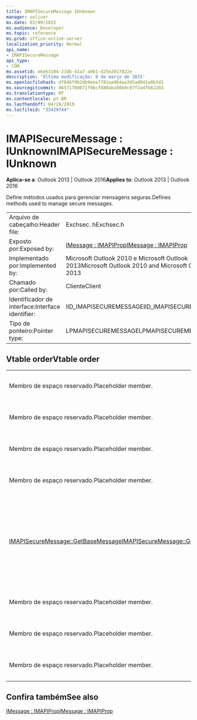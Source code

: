 ```yaml
---
title: IMAPISecureMessage IUnknown
manager: soliver
ms.date: 03/09/2015
ms.audience: Developer
ms.topic: reference
ms.prod: office-online-server
localization_priority: Normal
api_name:
- IMAPISecureMessage
api_type:
- COM
ms.assetid: e6e63104-23db-41a7-a961-d25e2017822e
description: 'Última modificação: 9 de março de 2015'
ms.openlocfilehash: df646f9b2db9eee7782aa964aa385ad041a0b3d1
ms.sourcegitcommit: 8657170d071f9bcf680aba50b9c07f2a4fb82283
ms.translationtype: MT
ms.contentlocale: pt-BR
ms.lasthandoff: 04/28/2019
ms.locfileid: "33429744"
---
```

# <a name="imapisecuremessage--iunknown"></a><span data-ttu-id="81570-103">IMAPISecureMessage : IUnknown</span><span class="sxs-lookup"><span data-stu-id="81570-103">IMAPISecureMessage : IUnknown</span></span>

  
  
<span data-ttu-id="81570-104">**Aplica-se a**: Outlook 2013 | Outlook 2016</span><span class="sxs-lookup"><span data-stu-id="81570-104">**Applies to**: Outlook 2013 | Outlook 2016</span></span> 
  
<span data-ttu-id="81570-105">Define métodos usados para gerenciar mensagens seguras.</span><span class="sxs-lookup"><span data-stu-id="81570-105">Defines methods used to manage secure messages.</span></span>
  
|||
|:-----|:-----|
|<span data-ttu-id="81570-106">Arquivo de cabeçalho:</span><span class="sxs-lookup"><span data-stu-id="81570-106">Header file:</span></span>  <br/> |<span data-ttu-id="81570-107">Exchsec. h</span><span class="sxs-lookup"><span data-stu-id="81570-107">Exchsec.h</span></span>  <br/> |
|<span data-ttu-id="81570-108">Exposto por:</span><span class="sxs-lookup"><span data-stu-id="81570-108">Exposed by:</span></span>  <br/> |[<span data-ttu-id="81570-109">IMessage : IMAPIProp</span><span class="sxs-lookup"><span data-stu-id="81570-109">IMessage : IMAPIProp</span></span>](imessageimapiprop.md) <br/> |
|<span data-ttu-id="81570-110">Implementado por:</span><span class="sxs-lookup"><span data-stu-id="81570-110">Implemented by:</span></span>  <br/> |<span data-ttu-id="81570-111">Microsoft Outlook 2010 e Microsoft Outlook 2013</span><span class="sxs-lookup"><span data-stu-id="81570-111">Microsoft Outlook 2010 and Microsoft Outlook 2013</span></span>  <br/> |
|<span data-ttu-id="81570-112">Chamado por:</span><span class="sxs-lookup"><span data-stu-id="81570-112">Called by:</span></span>  <br/> |<span data-ttu-id="81570-113">Cliente</span><span class="sxs-lookup"><span data-stu-id="81570-113">Client</span></span>  <br/> |
|<span data-ttu-id="81570-114">Identificador de interface:</span><span class="sxs-lookup"><span data-stu-id="81570-114">Interface identifier:</span></span>  <br/> |<span data-ttu-id="81570-115">IID_IMAPISECUREMESSAGE</span><span class="sxs-lookup"><span data-stu-id="81570-115">IID_IMAPISECUREMESSAGE</span></span>  <br/> |
|<span data-ttu-id="81570-116">Tipo de ponteiro:</span><span class="sxs-lookup"><span data-stu-id="81570-116">Pointer type:</span></span>  <br/> |<span data-ttu-id="81570-117">LPMAPISECUREMESSAGE</span><span class="sxs-lookup"><span data-stu-id="81570-117">LPMAPISECUREMESSAGE</span></span>  <br/> |
   
## <a name="vtable-order"></a><span data-ttu-id="81570-118">Vtable order</span><span class="sxs-lookup"><span data-stu-id="81570-118">Vtable order</span></span>

|||
|:-----|:-----|
|<span data-ttu-id="81570-119">Membro de espaço reservado.</span><span class="sxs-lookup"><span data-stu-id="81570-119">Placeholder member.</span></span>  <br/> |<span data-ttu-id="81570-120">Não suportado ou documentado.</span><span class="sxs-lookup"><span data-stu-id="81570-120">Not supported or documented.</span></span>  <br/> |
|<span data-ttu-id="81570-121">Membro de espaço reservado.</span><span class="sxs-lookup"><span data-stu-id="81570-121">Placeholder member.</span></span>  <br/> |<span data-ttu-id="81570-122">Não suportado ou documentado.</span><span class="sxs-lookup"><span data-stu-id="81570-122">Not supported or documented.</span></span>  <br/> |
|<span data-ttu-id="81570-123">Membro de espaço reservado.</span><span class="sxs-lookup"><span data-stu-id="81570-123">Placeholder member.</span></span>  <br/> |<span data-ttu-id="81570-124">Não suportado ou documentado.</span><span class="sxs-lookup"><span data-stu-id="81570-124">Not supported or documented.</span></span>  <br/> |
|<span data-ttu-id="81570-125">Membro de espaço reservado.</span><span class="sxs-lookup"><span data-stu-id="81570-125">Placeholder member.</span></span>  <br/> |<span data-ttu-id="81570-126">Não suportado ou documentado.</span><span class="sxs-lookup"><span data-stu-id="81570-126">Not supported or documented.</span></span>  <br/> |
|[<span data-ttu-id="81570-127">IMAPISecureMessage::GetBaseMessage</span><span class="sxs-lookup"><span data-stu-id="81570-127">IMAPISecureMessage::GetBaseMessage</span></span>](imapisecuremessage-getbasemessage.md) <br/> |<span data-ttu-id="81570-128">Recupera o [IMessage subjacente: IMAPIProp](imessageimapiprop.md) que este [IMAPISecureMessage: IUnknown](imapisecuremessageiunknown.md) está encapsulando.</span><span class="sxs-lookup"><span data-stu-id="81570-128">Retrieves the underlying [IMessage : IMAPIProp](imessageimapiprop.md) that this [IMAPISecureMessage : IUnknown](imapisecuremessageiunknown.md) is encapsulating.</span></span>  <br/> |
|<span data-ttu-id="81570-129">Membro de espaço reservado.</span><span class="sxs-lookup"><span data-stu-id="81570-129">Placeholder member.</span></span>  <br/> |<span data-ttu-id="81570-130">Não suportado ou documentado.</span><span class="sxs-lookup"><span data-stu-id="81570-130">Not supported or documented.</span></span>  <br/> |
|<span data-ttu-id="81570-131">Membro de espaço reservado.</span><span class="sxs-lookup"><span data-stu-id="81570-131">Placeholder member.</span></span>  <br/> |<span data-ttu-id="81570-132">Não suportado ou documentado.</span><span class="sxs-lookup"><span data-stu-id="81570-132">Not supported or documented.</span></span>  <br/> |
|<span data-ttu-id="81570-133">Membro de espaço reservado.</span><span class="sxs-lookup"><span data-stu-id="81570-133">Placeholder member.</span></span>  <br/> |<span data-ttu-id="81570-134">Não suportado ou documentado.</span><span class="sxs-lookup"><span data-stu-id="81570-134">Not supported or documented.</span></span>  <br/> |
   
## <a name="see-also"></a><span data-ttu-id="81570-135">Confira também</span><span class="sxs-lookup"><span data-stu-id="81570-135">See also</span></span>



[<span data-ttu-id="81570-136">IMessage : IMAPIProp</span><span class="sxs-lookup"><span data-stu-id="81570-136">IMessage : IMAPIProp</span></span>](imessageimapiprop.md)

